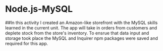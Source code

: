 # Node.js-MySQL

##In this activity I  created an Amazon-like storefront with the MySQL skills learned in the current unit. The app will take in orders from customers and deplete stock from the store's inventory. To ensrue that data input and storage took place the MySQL and Inquirer npm packages were saved and required for this app. 

